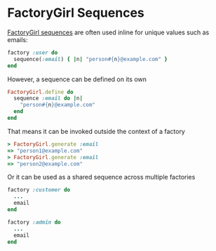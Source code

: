 # FactoryGirl Sequences

[FactoryGirl sequences](https://github.com/thoughtbot/factory_girl/blob/master/GETTING_STARTED.md#sequences)
are often used inline for unique values such as emails:

```ruby
factory :user do
  sequence(:email) { |n| "person#{n}@example.com" }
end
```

However, a sequence can be defined on its own

```ruby
FactoryGirl.define do
  sequence :email do |n|
    "person#{n}@example.com"
  end
end
```

That means it can be invoked outside the context of a factory

```ruby
> FactoryGirl.generate :email
=> "person1@example.com"
> FactoryGirl.generate :email
=> "person2@example.com"
```

Or it can be used as a shared sequence across multiple factories

```ruby
factory :customer do
  ...
  email
end

factory :admin do
  ...
  email
end
```
